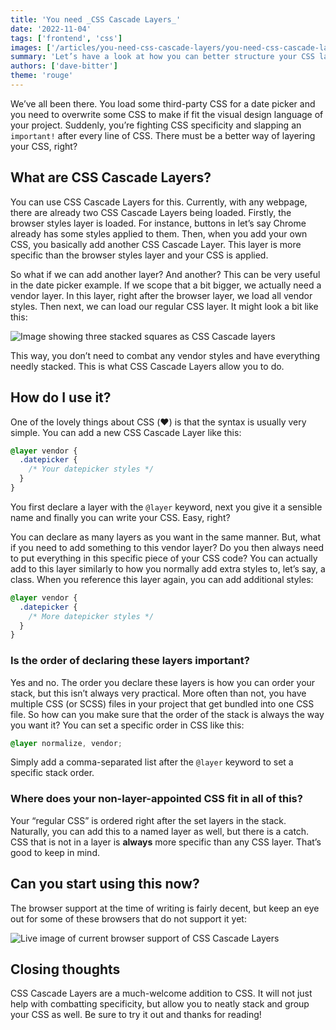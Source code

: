 ```yaml
---
title: 'You need _CSS Cascade Layers_'
date: '2022-11-04'
tags: ['frontend', 'css']
images: ['/articles/you-need-css-cascade-layers/you-need-css-cascade-layers.jpg']
summary: 'Let’s have a look at how you can better structure your CSS layers with CSS Cascade Layers!'
authors: ['dave-bitter']
theme: 'rouge'
---
```


We’ve all been there. You load some third-party CSS for a date picker and you need to overwrite some CSS to make if fit the visual design language of your project. Suddenly, you’re fighting CSS specificity and slapping an `important!` after every line of CSS. There must be a better way of layering your CSS, right?

## What are CSS Cascade Layers?

You can use CSS Cascade Layers for this. Currently, with any webpage, there are already two CSS Cascade Layers being loaded. Firstly, the browser styles layer is loaded. For instance, buttons in let’s say Chrome already has some styles applied to them. Then, when you add your own CSS, you basically add another CSS Cascade Layer. This layer is more specific than the browser styles layer and your CSS is applied.

So what if we can add another layer? And another? This can be very useful in the date picker example. If we scope that a bit bigger, we actually need a vendor layer. In this layer, right after the browser layer, we load all vendor styles. Then next, we can load our regular CSS layer. It might look a bit like this:

![Image showing three stacked squares as CSS Cascade layers](/articles/you-need-css-cascade-layers/layers-example.png)

This way, you don’t need to combat any vendor styles and have everything needly stacked. This is what CSS Cascade Layers allow you to do.

## How do I use it?

One of the lovely things about CSS (❤️) is that the syntax is usually very simple. You can add a new CSS Cascade Layer like this:

```css
@layer vendor {
  .datepicker {
    /* Your datepicker styles */
  }
}
```

You first declare a layer with the `@layer` keyword, next you give it a sensible name and finally you can write your CSS. Easy, right?

You can declare as many layers as you want in the same manner. But, what if you need to add something to this vendor layer? Do you then always need to put everything in this specific piece of your CSS code? You can actually add to this layer similarly to how you normally add extra styles to, let’s say, a class. When you reference this layer again, you can add additional styles:

```css
@layer vendor {
  .datepicker {
    /* More datepicker styles */
  }
}
```

### Is the order of declaring these layers important?

Yes and no. The order you declare these layers is how you can order your stack, but this isn’t always very practical. More often than not, you have multiple CSS (or SCSS) files in your project that get bundled into one CSS file. So how can you make sure that the order of the stack is always the way you want it? You can set a specific order in CSS like this:

```css
@layer normalize, vendor;
```

Simply add a comma-separated list after the `@layer` keyword to set a specific stack order.

### Where does your non-layer-appointed CSS fit in all of this?

Your “regular CSS” is ordered right after the set layers in the stack. Naturally, you can add this to a named layer as well, but there is a catch. CSS that is not in a layer is **always** more specific than any CSS layer. That’s good to keep in mind.

## Can you start using this now?

The browser support at the time of writing is fairly decent, but keep an eye out for some of these browsers that do not support it yet:

![Live image of current browser support of CSS Cascade Layers](https://caniuse.bitsofco.de/image/css-cascade-layers.webp)

## Closing thoughts

CSS Cascade Layers are a much-welcome addition to CSS. It will not just help with combatting specificity, but allow you to neatly stack and group your CSS as well. Be sure to try it out and thanks for reading!
